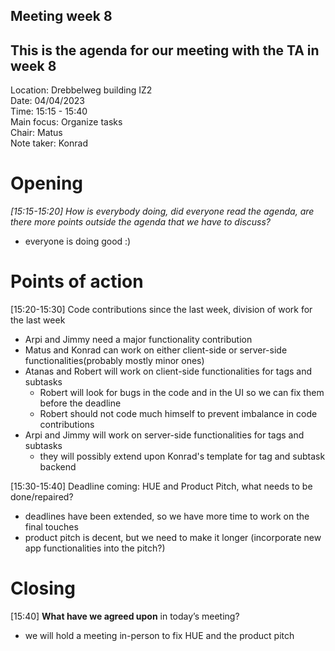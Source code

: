 ## Meeting week 8

## This is the agenda for our meeting with the TA in week 8

Location: Drebbelweg building IZ2\
Date: 04/04/2023\
Time: 15:15 - 15:40\
Main focus: Organize tasks\
Chair: Matus\
Note taker: Konrad

# Opening

_[15:15-15:20] How is everybody doing, did everyone read the agenda,
are there more points outside the agenda that we have to discuss?_
 - everyone is doing good :)

# Points of action

[15:20-15:30] Code contributions since the last week, division of work for the last week  
- Arpi and Jimmy need a major functionality contribution
- Matus and Konrad can work on either client-side or server-side functionalities(probably mostly minor ones)
- Atanas and Robert will work on client-side functionalities for tags and subtasks
  - Robert will look for bugs in the code and in the UI so we can fix them before the deadline
  - Robert should not code much himself to prevent imbalance in code contributions
- Arpi and Jimmy will work on server-side functionalities for tags and subtasks
  - they will possibly extend upon Konrad's template for tag and subtask backend
  
[15:30-15:40] Deadline coming: HUE and Product Pitch, what needs to be done/repaired?
- deadlines have been extended, so we have more time to work on the final touches
- product pitch is decent, but we need to make it longer (incorporate new app functionalities into the pitch?)


# Closing

[15:40] **What have we agreed upon** in today’s meeting?
- we will hold a meeting in-person to fix HUE and the product pitch
